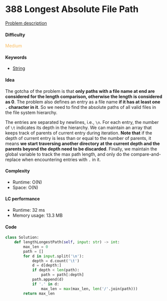 388 Longest Absolute File Path
=======================
[Problem description](https://leetcode.com/problems/longest-absolute-file-path/)

#### Difficulty
<span style="color:#FABC60">Medium</span>

#### Keywords
- [String](../categories/strings.md)
  
#### Idea
The gotcha of the problem is that **only paths with a file name at end are considered for the length comparison, otherwise the length is considered as 0**. The problem also defines an entry as a file name **if it has at least one `.` character in it**. So we need to find the absolute paths of all valid files in the file system hierarchy. 

The entries are separated by newlines, i.e., `\n`. For each entry, the number of `\t` indicates its depth in the hierarchy. We can maintain an array that keeps track of parents of current entry during iteration. **Note that** if the depth of current entry is less than or equal to the number of parents, it means **we start traversing another directory at the current depth and the parents beyond the depth need to be discarded**. Finally, we maintain the global variable to track the max path length, and only do the compare-and-replace when encountering entries with `.` in it. 


#### Complexity
- Runtime: O(N)
- Space: O(N)
  
#### LC performance
- Runtime: 32 ms
- Memory usage: 13.3 MB

#### Code

```python
class Solution:
    def lengthLongestPath(self, input: str) -> int:
        max_len = 0
        path = []
        for d in input.split('\n'):
            depth = d.count('\t')
            d = d[depth:]
            if depth < len(path):
                path = path[:depth]
            path.append(d)
            if '.' in d:
                max_len = max(max_len, len('/'.join(path)))
        return max_len
```